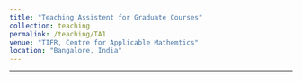 ```yaml
---
title: "Teaching Assistent for Graduate Courses"
collection: teaching
permalink: /teaching/TA1
venue: "TIFR, Centre for Applicable Mathemtics"
location: "Bangalore, India"
---
```


---

